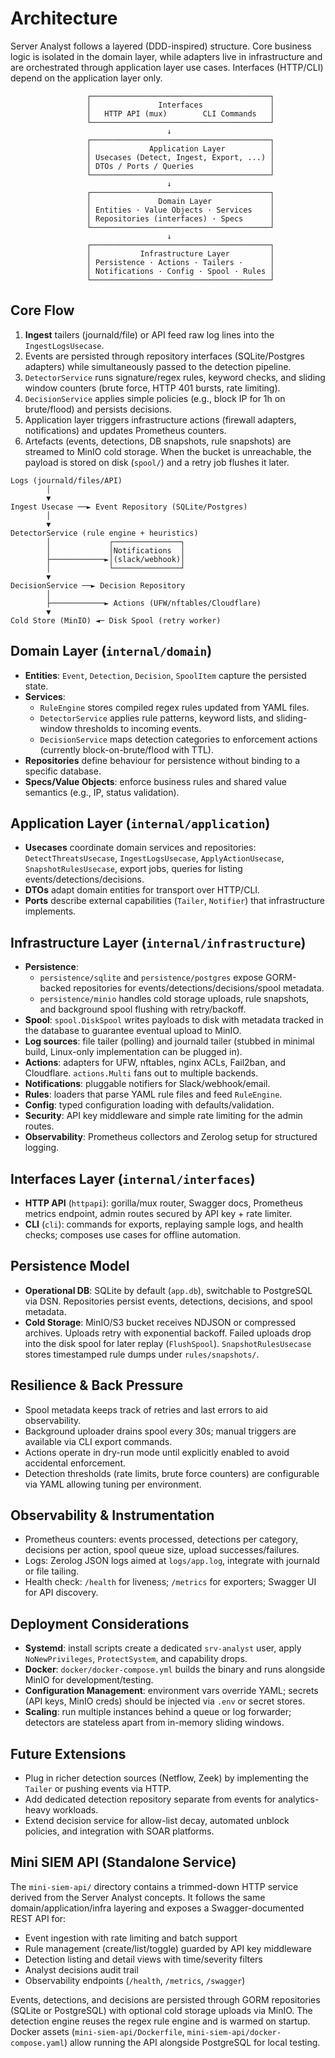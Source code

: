 # Architecture

Server Analyst follows a layered (DDD-inspired) structure. Core business logic is isolated in the domain layer, while adapters live in infrastructure and are orchestrated through application layer use cases. Interfaces (HTTP/CLI) depend on the application layer only.

```
                 ┌────────────────────────────────────────┐
                 │               Interfaces               │
                 │   HTTP API (mux)        CLI Commands   │
                 └────────────────────────────────────────┘
                                   ↓
                 ┌────────────────────────────────────────┐
                 │             Application Layer          │
                 │ Usecases (Detect, Ingest, Export, ...) │
                 │ DTOs / Ports / Queries                 │
                 └────────────────────────────────────────┘
                                   ↓
                 ┌────────────────────────────────────────┐
                 │               Domain Layer             │
                 │ Entities · Value Objects · Services    │
                 │ Repositories (interfaces) · Specs      │
                 └────────────────────────────────────────┘
                                   ↓
                 ┌────────────────────────────────────────┐
                 │           Infrastructure Layer         │
                 │ Persistence · Actions · Tailers ·      │
                 │ Notifications · Config · Spool · Rules │
                 └────────────────────────────────────────┘
```

## Core Flow

1. **Ingest** tailers (journald/file) or API feed raw log lines into the `IngestLogsUsecase`.
2. Events are persisted through repository interfaces (SQLite/Postgres adapters) while simultaneously passed to the detection pipeline.
3. `DetectorService` runs signature/regex rules, keyword checks, and sliding window counters (brute force, HTTP 401 bursts, rate limiting).
4. `DecisionService` applies simple policies (e.g., block IP for 1h on brute/flood) and persists decisions.
5. Application layer triggers infrastructure actions (firewall adapters, notifications) and updates Prometheus counters.
6. Artefacts (events, detections, DB snapshots, rule snapshots) are streamed to MinIO cold storage. When the bucket is unreachable, the payload is stored on disk (`spool/`) and a retry job flushes it later.

```
Logs (journald/files/API)
        │
        ▼
Ingest Usecase ──► Event Repository (SQLite/Postgres)
        │
        ▼
DetectorService (rule engine + heuristics)
        │             ┌───────────────┐
        │             │Notifications  │
        ├────────────►│(slack/webhook)│
        │             └───────────────┘
        ▼
DecisionService ──► Decision Repository
        │
        ├────────────► Actions (UFW/nftables/Cloudflare)
        ▼
Cold Store (MinIO) ◄─ Disk Spool (retry worker)
```

## Domain Layer (`internal/domain`)
- **Entities**: `Event`, `Detection`, `Decision`, `SpoolItem` capture the persisted state.
- **Services**:
  - `RuleEngine` stores compiled regex rules updated from YAML files.
  - `DetectorService` applies rule patterns, keyword lists, and sliding-window thresholds to incoming events.
  - `DecisionService` maps detection categories to enforcement actions (currently block-on-brute/flood with TTL).
- **Repositories** define behaviour for persistence without binding to a specific database.
- **Specs/Value Objects**: enforce business rules and shared value semantics (e.g., IP, status validation).

## Application Layer (`internal/application`)
- **Usecases** coordinate domain services and repositories: `DetectThreatsUsecase`, `IngestLogsUsecase`, `ApplyActionUsecase`, `SnapshotRulesUsecase`, export jobs, queries for listing events/detections/decisions.
- **DTOs** adapt domain entities for transport over HTTP/CLI.
- **Ports** describe external capabilities (`Tailer`, `Notifier`) that infrastructure implements.

## Infrastructure Layer (`internal/infrastructure`)
- **Persistence**:
  - `persistence/sqlite` and `persistence/postgres` expose GORM-backed repositories for events/detections/decisions/spool metadata.
  - `persistence/minio` handles cold storage uploads, rule snapshots, and background spool flushing with retry/backoff.
- **Spool**: `spool.DiskSpool` writes payloads to disk with metadata tracked in the database to guarantee eventual upload to MinIO.
- **Log sources**: file tailer (polling) and journald tailer (stubbed in minimal build, Linux-only implementation can be plugged in).
- **Actions**: adapters for UFW, nftables, nginx ACLs, Fail2ban, and Cloudflare. `actions.Multi` fans out to multiple backends.
- **Notifications**: pluggable notifiers for Slack/webhook/email.
- **Rules**: loaders that parse YAML rule files and feed `RuleEngine`.
- **Config**: typed configuration loading with defaults/validation.
- **Security**: API key middleware and simple rate limiting for the admin routes.
- **Observability**: Prometheus collectors and Zerolog setup for structured logging.

## Interfaces Layer (`internal/interfaces`)
- **HTTP API** (`httpapi`): gorilla/mux router, Swagger docs, Prometheus metrics endpoint, admin routes secured by API key + rate limiter.
- **CLI** (`cli`): commands for exports, replaying sample logs, and health checks; composes use cases for offline automation.

## Persistence Model
- **Operational DB**: SQLite by default (`app.db`), switchable to PostgreSQL via DSN. Repositories persist events, detections, decisions, and spool metadata.
- **Cold Storage**: MinIO/S3 bucket receives NDJSON or compressed archives. Uploads retry with exponential backoff. Failed uploads drop into the disk spool for later replay (`FlushSpool`). `SnapshotRulesUsecase` stores timestamped rule dumps under `rules/snapshots/`.

## Resilience & Back Pressure
- Spool metadata keeps track of retries and last errors to aid observability.
- Background uploader drains spool every 30s; manual triggers are available via CLI export commands.
- Actions operate in dry-run mode until explicitly enabled to avoid accidental enforcement.
- Detection thresholds (rate limits, brute force counters) are configurable via YAML allowing tuning per environment.

## Observability & Instrumentation
- Prometheus counters: events processed, detections per category, decisions per action, spool queue size, upload successes/failures.
- Logs: Zerolog JSON logs aimed at `logs/app.log`, integrate with journald or file tailing.
- Health check: `/health` for liveness; `/metrics` for exporters; Swagger UI for API discovery.

## Deployment Considerations
- **Systemd**: install scripts create a dedicated `srv-analyst` user, apply `NoNewPrivileges`, `ProtectSystem`, and capability drops.
- **Docker**: `docker/docker-compose.yml` builds the binary and runs alongside MinIO for development/testing.
- **Configuration Management**: environment vars override YAML; secrets (API keys, MinIO creds) should be injected via `.env` or secret stores.
- **Scaling**: run multiple instances behind a queue or log forwarder; detectors are stateless apart from in-memory sliding windows.

## Future Extensions
- Plug in richer detection sources (Netflow, Zeek) by implementing the `Tailer` or pushing events via HTTP.
- Add dedicated detection repository separate from events for analytics-heavy workloads.
- Extend decision service for allow-list decay, automated unblock policies, and integration with SOAR platforms.

## Mini SIEM API (Standalone Service)

The `mini-siem-api/` directory contains a trimmed-down HTTP service derived from the Server Analyst concepts. It follows the same domain/application/infra layering and exposes a Swagger-documented REST API for:

- Event ingestion with rate limiting and batch support
- Rule management (create/list/toggle) guarded by API key middleware
- Detection listing and detail views with time/severity filters
- Analyst decisions audit trail
- Observability endpoints (`/health`, `/metrics`, `/swagger`)

Events, detections, and decisions are persisted through GORM repositories (SQLite or PostgreSQL) with optional cold storage uploads via MinIO. The detection engine reuses the regex rule engine and is warmed on startup. Docker assets (`mini-siem-api/Dockerfile`, `mini-siem-api/docker-compose.yaml`) allow running the API alongside PostgreSQL for local testing.
